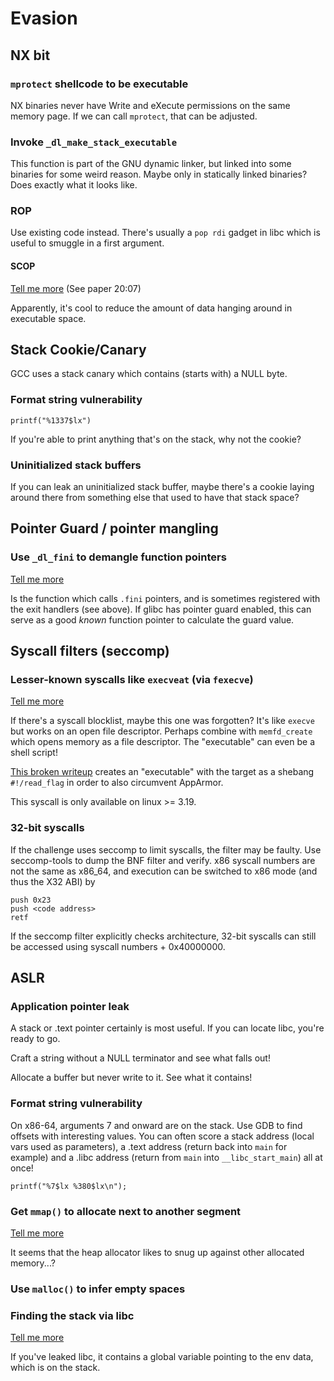# Evasion

## NX bit

### `mprotect` shellcode to be executable

NX binaries never have Write and eXecute permissions on the same memory page. If we can call `mprotect`, that can be adjusted.

### Invoke `_dl_make_stack_executable`

This function is part of the GNU dynamic linker, but linked into some binaries for some weird reason. Maybe only in statically linked binaries? Does exactly what it looks like.

### ROP

Use existing code instead. There's usually a `pop rdi` gadget in libc which is useful to smuggle in a first argument.

#### SCOP

[Tell me more](https://www.alchemistowl.org/pocorgtfo/pocorgtfo20.pdf) \(See paper 20:07\)

Apparently, it's cool to reduce the amount of data hanging around in executable space.

## Stack Cookie/Canary

GCC uses a stack canary which contains \(starts with\) a NULL byte.

### Format string vulnerability

`printf("%1337$lx")`

If you're able to print anything that's on the stack, why not the cookie?

### Uninitialized stack buffers

If you can leak an uninitialized stack buffer, maybe there's a cookie laying around there from something else that used to have that stack space?

## Pointer Guard / pointer mangling

### Use `_dl_fini` to demangle function pointers

[Tell me more](https://m101.github.io/binholic/2017/05/20/notes-on-abusing-exit-handlers.html)

Is the function which calls `.fini` pointers, and is sometimes registered with the exit handlers \(see above\). If glibc has pointer guard enabled, this can serve as a good _known_ function pointer to calculate the guard value.

## Syscall filters \(seccomp\)

### Lesser-known syscalls like `execveat` \(via `fexecve`\)

[Tell me more](https://magisterquis.github.io/2018/03/31/in-memory-only-elf-execution.html)

If there's a syscall blocklist, maybe this one was forgotten? It's like `execve` but works on an open file descriptor. Perhaps combine with `memfd_create` which opens memory as a file descriptor. The "executable" can even be a shell script!

[This broken writeup](https://ctftime.org/writeup/17907) creates an "executable" with the target as a shebang `#!/read_flag` in order to also circumvent AppArmor.

This syscall is only available on linux &gt;= 3.19.

### 32-bit syscalls

If the challenge uses seccomp to limit syscalls, the filter may be faulty. Use seccomp-tools to dump the BNF filter and verify. x86 syscall numbers are not the same as x86\_64, and execution can be switched to x86 mode \(and thus the X32 ABI\) by

```text
push 0x23
push <code address>
retf
```

If the seccomp filter explicitly checks architecture, 32-bit syscalls can still be accessed using syscall numbers + 0x40000000.

## ASLR

### Application pointer leak

A stack or .text pointer certainly is most useful. If you can locate libc, you're ready to go.

Craft a string without a NULL terminator and see what falls out!

Allocate a buffer but never write to it. See what it contains!

### Format string vulnerability

On x86-64, arguments 7 and onward are on the stack. Use GDB to find offsets with interesting values. You can often score a stack address \(local vars used as parameters\), a .text address \(return back into `main` for example\) and a .libc address \(return from `main` into `__libc_start_main`\) all at once!

```text
printf("%7$lx %380$lx\n");
```

### Get `mmap()` to allocate next to another segment

[Tell me more](https://amritabi0s.wordpress.com/2016/06/11/asis-ctf-quals-2016-b00ks-writeup/)

It seems that the heap allocator likes to snug up against other allocated memory...?

### Use `malloc()` to infer empty spaces

### Finding the stack via libc

[Tell me more](https://0xabe.io/ctf/exploit/2016/04/24/BlazeCTF-dmail.html)

If you've leaked libc, it contains a global variable pointing to the env data, which is on the stack.


